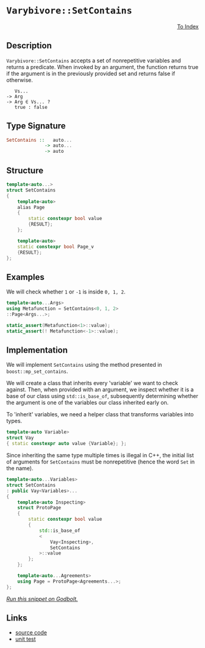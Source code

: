 <!-- Copyright 2024 Feng Mofan
SPDX-License-Identifier: Apache-2.0 -->

# `Varybivore::SetContains`

<p style='text-align: right;'><a href="../../../facilities/metafunctions.md#varybivore-set-contains">To Index</a></p>

## Description

`Varybivore::SetContains` accepts a set of nonrepetitive variables and returns a predicate.
When invoked by an argument, the function returns true if the argument is in the previously provided set and returns false if otherwise.

<pre><code>   Vs...
-> Arg
-> Arg &in; Vs... ?
   true : false</code></pre>

## Type Signature

```Haskell
SetContains ::   auto...
              -> auto...
              -> auto
```

## Structure

```C++
template<auto...>
struct SetContains
{
    template<auto>
    alias Page
    {
        static constexpr bool value
        {RESULT};
    };

    template<auto>
    static constexpr bool Page_v
    {RESULT};
};
```

## Examples

We will check whether `1` or `-1`  is inside `0, 1, 2`.

```C++
template<auto...Args>
using Metafunction = SetContains<0, 1, 2>
::Page<Args...>;

static_assert(Metafunction<1>::value);
static_assert(! Metafunction<-1>::value);
```

## Implementation

We will implement `SetContains` using the method presented in `boost::mp_set_contains`.

We will create a class that inherits every 'variable' we want to check against.
Then, when provided with an argument, we inspect whether it is a base of our class using `std::is_base_of`, subsequently determining whether the argument is one of the variables our class inherited early on.

To 'inherit' variables, we need a helper class that transforms variables into types.

```C++
template<auto Variable>
struct Vay
{ static constexpr auto value {Variable}; };
```

Since inheriting the same type multiple times is illegal in C++, the initial list of arguments for `SetContains` must be nonrepetitive (hence the word `Set` in the name).

```C++
template<auto...Variables>
struct SetContains
: public Vay<Variables>...
{
    template<auto Inspecting>
    struct ProtoPage
    {   
        static constexpr bool value 
        {
            std::is_base_of
            <
                Vay<Inspecting>,
                SetContains
            >::value
        };
    };

    template<auto...Agreements>
    using Page = ProtoPage<Agreements...>;
};
```

[*Run this snippet on Godbolt.*](https://godbolt.org/#z:OYLghAFBqd5QCxAYwPYBMCmBRdBLAF1QCcAaPECAMzwBtMA7AQwFtMQByARg9KtQYEAysib0QXACx8BBAKoBnTAAUAHpwAMvAFYTStJg1DIApACYAQuYukl9ZATwDKjdAGFUtAK4sGISWakrgAyeAyYAHI%2BAEaYxCAAzACcpAAOqAqETgwe3r7%2BgemZjgKh4VEssfHJtpj2JQxCBEzEBLk%2BfgG19dlNLQRlkTFxiSkKza3t%2BV3j/YMVVaMAlLaoXsTI7BzmCWHI3lgA1CYJbl6OtIQAnifYJhoAgvcPBJgsqQavJ25M56iHADUWngmNF6LdnuNiF4HIcALICVBEBg3R4mADsFkOs0cyEOaAY40wqlSxEOvyIhwAbmIvJhjpigcQQWDMBiACInLEcrnPZ6vd6fNmnCmoAB0EqZLPoCghjyhMIIhyEmDasiYYVljxAh1SXjBeDxCIYSIEN1OUtBMtuErFfMxz0OTsOAo%2BTC%2BIr%2BhwAkoTUpgHGFgHKHs7sQRobDlMRTcomMA2Y8wxisU7HWHnTjDfiBESSWToqhPNTafT0xmGVYkxWM%2BN0CAQHgFAB9aJMJTN1BUcs1tOnHu9sPG00o76%2BhT%2BwNGW6kAeDp0qtWCDWEucV24NmneROhms8hJV3dp9Gcg986tO11C76i20PYDETBvRgEWUJO4Xw5eTJGQ5xhPHAk7J/jGRD/sKbj3o%2Bz6CAotoQmeaInryaKPAA9AAVFh2E4WhzyYVhAAq2BCIR2F4ehOFURhFFPGiZi7Aw%2BxeEc3znHQ1whvybxuh6Px/HexDAG%2BH4PN%2BQbwqqTBUF4TENIBwGLh4y6at8GikIcXAaWYIYNuB3wPEJcESghh6Qs0uLNu2SitBAcJSTJcnZN8XAbiAW50ksKEPFmyBWQoNkEBAYBgJJzSOYGAjfAAtK576bqWXkHhwKy0JwACsvB%2BBwWikKgnBuNY1jYmsGxlgxPCkAQmgpSsADWIDpeiYoJAAHAAbOiCSdRobVdUkCT6Jwki8CwEgaOp2W5flHC8AoIDqdVOUpaQcCwDAiAgGsBB6gQ5CUGg7x0HEESsFsqgddF7WSIcwDIHiUhimYvCYPgRDMvWWn8IIIhiOwUgyIIigqOoy2kLoWkAO7EEwqScDwqUZVlNV5ZwADy5y7YcXaHBd7VXTdd0PZIT2HBAHhHfQZI7FwSy8EtWgrBASCHakx1kBQECs%2BzIDAFIgQ0LQrzEPNEDRCj0RhC0Vzw7wkvMMQVxo9E2gBktlWHWwghowwtAy2DWDRF4wA/LQtDzdwvBYCwhjAOIBt4I%2BgZUpgFu5cSAbnFslVhK8aVg5c0Qw4rHhYCjEZ4GNlukC7xCFko7JvLblxGDVKxUAYwkAngmCQ2j/rZZV33CKI4gA8XwNqCjEP6LbKBFZY%2Bh4NE82QCsqCpA0FvRXWJzsqYljWGY02xx9rvwCsdhq9kLgMO4ngdHoIRhEMlQjFpRRZAIUx%2BBvGRbww8zDPEWlT5FjQTGqeS79008CH0rRH2vJ%2B2JfO96LMj8rws6%2BT6VmwSERhwTKpApq8BmrjS611br3U0iTMwZNcCEBIMcCqdMqppxWAgTATAsDxAgPVfwCQxQDXRJIDQARJDtQmuldqKR/YjVIGNBIXAxTtS4O1VqSRWocPSpILg6UBrtVASjGac0FoYOWkzDazMtqY3OPtLmqBKYnTOpwFoLAqTomikwfEBhfxcCSGKVh7s3okDwJ9QGJc/oSGkBXJQVcwa6ECNDWGssgEgLAajDgGMdrnGxlQckxBNHaN0fsW2mkjEmLJhTNmVNUEJDMOghmK1ZHcypoo9JIwNFaOiuEowhiuDqUFsLUW4swby2lrLUglTFbK1Vg4apmsXw6z1ijQ2xtTbm2qdbZOWxcr4Cdo4F2bsXqqE9q8apvs6go0DsHK4od%2Bn02ZFHSqsd46YETjbIwKdQBSL4JnBQ2dc750YNU4uv0y52NkJXUGuVnG11TgPKwjdA6twIXlTu2Ru69yAs8oeI84hj3eZPOod8/AQFcO/LSy9yjHz0JvBo0K0j7waE/RYp8wXnwflfRemKej30vui9er9%2BjIs/gMb%2B8LaarHWAAml/tPGiM4EEkJOi9ERMMcYsUGhEFmOpmg%2BmmDSDYNwSMD5DDRqjB5ZIdEgj0RdUoddLSXixG2AkSk6R8BZHbV2pk5RcTVFsHUcE6BLAFBUjxFSLlQpxgvX5RYvQFzS7/WuUDBxdydCJFIK4uGlsPHIzBjNXxWMcYaLNRaq1Nr3SuyVOTA17MEkJGSWnVaLME0ZM5lk%2BIlrUipGbNapIzZbUECsqauxdBSmUHKblWp%2BtKp1vqWrJpyitYEFafrAZmAjYmzEN06OvSdlLNIIM6eIyUYe2QF7KZggZkB2bvMxZ4cVnVPWRkTZScdlBlTRneMRyc55wLuc2QlzXVWNudXb1%2BjjANxsG8ienyu6cDQnWeug9LDD3AaPCx482633PrPee18l5z2JS/RF2RkUQdKFS5%2BH8sUNBxeShDvQiWwYxaSyYC98inzQ3CuDNKFD/3%2BgGkRQaWXhpuuay11Jo2vHGHy5BAqWEpqkVgnBeDKBAMYWNMwRiEgJHSulChRTeoJHRJwsj01ODiMWsKhqAQ2FcESe1RJSR2FmGoeiIaHAEiBuk7NSRjMgHPSk%2BAmTRnaoxziJkZwkggA)

## Links

- [source code](../../../../conceptrodon/varybivore/set_contains.hpp)
- [unit test](../../../../tests/unit/metafunctions/varybivore/set_contains.test.hpp)
